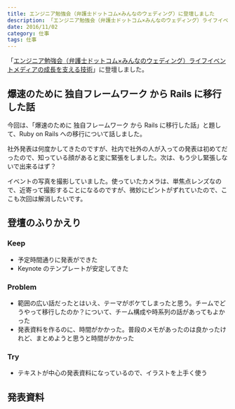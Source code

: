 ```yaml
---
title: エンジニア勉強会（弁護士ドットコム×みんなのウェディング）に登壇しました
description: 「エンジニア勉強会（弁護士ドットコム×みんなのウェディング）ライフイベントメディアの成長を支える技術」に登壇しました
date: 2016/11/02
category: 仕事
tags: 仕事
---
```




「[エンジニア勉強会（弁護士ドットコム×みんなのウェディング）ライフイベントメディアの成長を支える技術](http://mwed.connpass.com/event/42054/)」に登壇しました。

## 爆速のために 独自フレームワーク から Rails に移行した話

今回は、「爆速のために 独自フレームワーク から Rails に移行した話」と題して、Ruby on Rails への移行について話しました。

社外発表は何度かしてきたのですが、社内で社外の人が入っての発表は初めてだったので、知っている顔があると変に緊張をしました。次は、もう少し緊張しないで出来るはず？

イベントの写真を撮影していました。使っていたカメラは、単焦点レンズなので、近寄って撮影することになるのですが、微妙にピントがずれていたので、ここも次回は解消したいです。

## 登壇のふりかえり

### Keep

- 予定時間通りに発表ができた
- Keynote のテンプレートが安定してきた

### Problem

- 範囲の広い話だったとはいえ、テーマがボケてしまったと思う。チームでどうやって移行したのか？について、チーム構成や時系列の話があってもよかった
- 発表資料を作るのに、時間がかかった。普段のメモがあったのは良かったけれど、まとめようと思うと時間がかかった

### Try

- テキストが中心の発表資料になっているので、イラストを上手く使う

## 発表資料

<script async class="speakerdeck-embed" data-id="14e438dab58a44dd9e941353f67dc0bd" data-ratio="1.33333333333333" src="//speakerdeck.com/assets/embed.js"></script>
